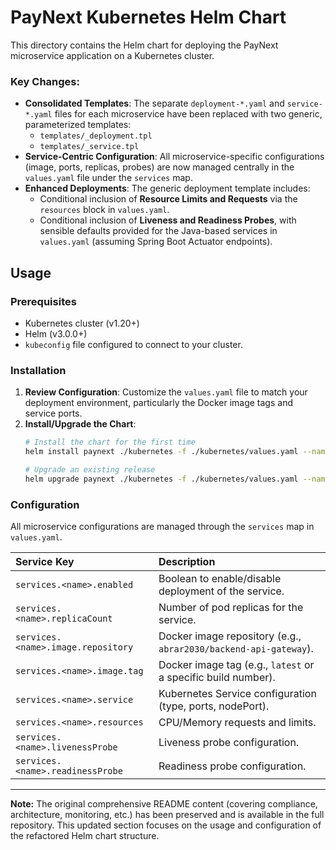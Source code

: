 # PayNext Kubernetes Helm Chart

This directory contains the Helm chart for deploying the PayNext microservice application on a Kubernetes cluster.

### Key Changes:

*   **Consolidated Templates**: The separate `deployment-*.yaml` and `service-*.yaml` files for each microservice have been replaced with two generic, parameterized templates:
    *   `templates/_deployment.tpl`
    *   `templates/_service.tpl`
*   **Service-Centric Configuration**: All microservice-specific configurations (image, ports, replicas, probes) are now managed centrally in the `values.yaml` file under the `services` map.
*   **Enhanced Deployments**: The generic deployment template includes:
    *   Conditional inclusion of **Resource Limits and Requests** via the `resources` block in `values.yaml`.
    *   Conditional inclusion of **Liveness and Readiness Probes**, with sensible defaults provided for the Java-based services in `values.yaml` (assuming Spring Boot Actuator endpoints).

## Usage

### Prerequisites

*   Kubernetes cluster (v1.20+)
*   Helm (v3.0.0+)
*   `kubeconfig` file configured to connect to your cluster.

### Installation

1.  **Review Configuration**: Customize the `values.yaml` file to match your deployment environment, particularly the Docker image tags and service ports.
2.  **Install/Upgrade the Chart**:
    ```bash
    # Install the chart for the first time
    helm install paynext ./kubernetes -f ./kubernetes/values.yaml --namespace paynext --create-namespace

    # Upgrade an existing release
    helm upgrade paynext ./kubernetes -f ./kubernetes/values.yaml --namespace paynext
    ```

### Configuration

All microservice configurations are managed through the `services` map in `values.yaml`.

| Service Key | Description |
| :--- | :--- |
| `services.<name>.enabled` | Boolean to enable/disable deployment of the service. |
| `services.<name>.replicaCount` | Number of pod replicas for the service. |
| `services.<name>.image.repository` | Docker image repository (e.g., `abrar2030/backend-api-gateway`). |
| `services.<name>.image.tag` | Docker image tag (e.g., `latest` or a specific build number). |
| `services.<name>.service` | Kubernetes Service configuration (type, ports, nodePort). |
| `services.<name>.resources` | CPU/Memory requests and limits. |
| `services.<name>.livenessProbe` | Liveness probe configuration. |
| `services.<name>.readinessProbe` | Readiness probe configuration. |

---
**Note:** The original comprehensive README content (covering compliance, architecture, monitoring, etc.) has been preserved and is available in the full repository. This updated section focuses on the usage and configuration of the refactored Helm chart structure.

